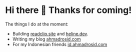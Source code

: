 # Hi there 👋 Thanks for coming!

The things I do at the moment:

- Building [readclip.site](https://readclip.site) and [heline.dev](https://heline.dev).
- Writing my blog [ahmadrosid.com](https://ahmadrosid.com)
- For my Indonesian friends [id.ahmadrosid.com](https://id.ahmadrosid.com)
